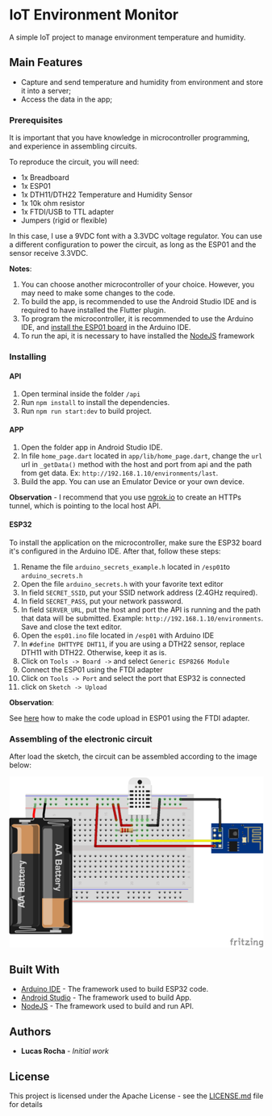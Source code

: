 # IoT Environment Monitor

A simple IoT project to manage environment temperature and humidity.

## Main Features

* Capture and send temperature and humidity from environment and store it into a server;
* Access the data in the app;

### Prerequisites
It is important that you have knowledge in microcontroller programming, and experience in assembling circuits. 

To reproduce the circuit, you will need:

* 1x Breadboard
* 1x ESP01
* 1x DTH11/DTH22 Temperature and Humidity Sensor
* 1x 10k ohm resistor
* 1x FTDI/USB to TTL adapter
* Jumpers (rigid or flexible)

In this case, I use a 9VDC font with a 3.3VDC voltage regulator. You can use a different configuration to power the circuit, as long as the ESP01 and the sensor receive 3.3VDC.


**Notes**:
1. You can choose another microcontroller of your choice. However, you may need to make some changes to the code.
2. To build the app, is recommended to use the Android Studio IDE and is required to have installed the Flutter plugin.
3. To program the microcontroller, it is recommended to use the Arduino IDE, and [install the ESP01 board](http://arduino.esp8266.com/stable/package_esp8266com_index.json) in the Arduino IDE.
4. To run the api, it is necessary to have installed the  [NodeJS](https://nodejs.org) framework

### Installing

#### API

1. Open terminal inside the folder `/api`
2. Run `npm install` to install the dependencies.
3. Run `npm run start:dev` to build project.

#### APP

1. Open the folder app in Android Studio IDE.
2. In file `home_page.dart` located in `app/lib/home_page.dart`, change the `url` url in `_getData()`  method with the host and port from api and the path from get data. Ex: `http://192.168.1.10/environments/last`. 
3. Build the app. You can use an Emulator Device or your own device.


**Observation** - 
 I recommend that you use [ngrok.io](https://ngrok.io) to create an HTTPs tunnel, which is pointing to the local host API. 

#### ESP32

To install the application on the microcontroller, make sure the ESP32 board it's configured in the Arduino IDE. After that, follow these steps:
1. Rename the file `arduino_secrets_example.h` located in `/esp01`to `arduino_secrets.h`
2. Open the file `arduino_secrets.h` with your favorite text editor
3. In field `SECRET_SSID`, put your SSID network address (2.4GHz required).
4. In field `SECRET_PASS`, put your network password.
5. In field `SERVER_URL`, put the host and port the API is running and the path that data will be submitted. Example: `http://192.168.1.10/environments`. Save and close the text editor.
6. Open the `esp01.ino` file located in `/esp01` with Arduino IDE
7. In `#define DHTTYPE DHT11`, if you are using a DTH22 sensor, replace DTH11 with DTH22. Otherwise, keep it as is.
8. Click on `Tools -> Board ->` and select `Generic ESP8266 Module`
9. Connect the ESP01 using the FTDI adapter
10. Click on `Tools -> Port` and select the port that ESP32 is connected
11. click on `Sketch -> Upload`

**Observation**:

See [here](https://www.instructables.com/Getting-Started-With-Esp-8266-Esp-01-With-Arduino-/) how to make the code upload in ESP01 using the FTDI adapter.

### Assembling of the electronic circuit

After load the sketch, the circuit can be assembled according to the image below:

![Circuit](https://github.com/lucasrochagit/iot-env-monitor/blob/main/images/circuit.png)


## Built With

* [Arduino IDE](http://arduino.cc) - The framework used to build ESP32 code.
* [Android Studio](https://developer.android.com/studio) - The framework used to build App.
* [NodeJS](https://nodejs.org) - The framework used to build and run API.

## Authors

* **Lucas Rocha** - *Initial work* 

## License

This project is licensed under the Apache License - see the [LICENSE.md](LICENSE) file for details